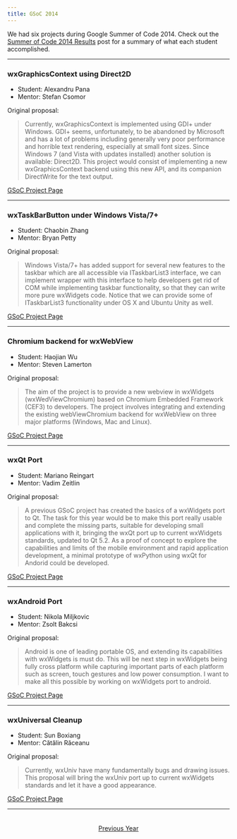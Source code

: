 ```yaml
---
title: GSoC 2014
---
```


We had six projects during Google Summer of Code 2014. Check out the
[Summer of Code 2014 Results][1] post for a summary of what each student
accomplished.

[1]: https://www.wxwidgets.org/news/2014/09/summer-of-code-2014-results/

----

### wxGraphicsContext using Direct2D

- Student: Alexandru Pana
- Mentor: Stefan Csomor

Original proposal:

> Currently, wxGraphicsContext is implemented using GDI+ under Windows. GDI+
> seems, unfortunately, to be abandoned by Microsoft and has a lot of problems
> including generally very poor performance and horrible text rendering,
> especially at small font sizes. Since Windows 7 (and Vista with updates
> installed) another solution is available: Direct2D. This project would
> consist of implementing a new wxGraphicsContext backend using this new API,
> and its companion DirectWrite for the text output.

[GSoC Project Page](https://www.google-melange.com/gsoc/project/details/google/gsoc2014/alexandru_pana/5685265389584384)

----

### wxTaskBarButton under Windows Vista/7+

- Student: Chaobin Zhang
- Mentor: Bryan Petty

Original proposal:

> Windows Vista/7+ has added support for several new features to the taskbar
> which are all accessible via ITaskbarList3 interface, we can implement
> wrapper with this interface to help developers get rid of COM while
> implementing taskbar functionality, so that they can write more pure
> wxWidgets code. Notice that we can provide some of ITaskbarList3
> functionality under OS X and Ubuntu Unity as well.

[GSoC Project Page](https://www.google-melange.com/gsoc/project/details/google/gsoc2014/zhchbin/5771972189356032)

----

### Chromium backend for wxWebView

- Student: Haojian Wu
- Mentor: Steven Lamerton

Original proposal:

> The aim of the project is to provide a new webview in wxWidgets
> (wxWedViewChromium) based on Chromium Embedded Framework (CEF3) to
> developers. The project involves integrating and extending the existing
> webViewChromium backend for wxWebView on three major platforms (Windows, Mac
> and Linux).

[GSoC Project Page](https://www.google-melange.com/gsoc/project/details/google/gsoc2014/hokein/5775305083977728)

----

### wxQt Port

- Student: Mariano Reingart
- Mentor: Vadim Zeitlin

Original proposal:

> A previous GSoC project has created the basics of a wxWidgets port to Qt.
> The task for this year would be to make this port really usable and complete
> the missing parts, suitable for developing small applications with it,
> bringing the wxQt port up to current wxWidgets standards, updated to Qt 5.2.
> As a proof of concept to explore the capabilities and limits of the mobile
> environment and rapid application development, a minimal prototype of
> wxPython using wxQt for Andorid could be developed.

[GSoC Project Page](https://www.google-melange.com/gsoc/project/details/google/gsoc2014/reingart/5750085036015616)

----

### wxAndroid Port

- Student: Nikola Miljkovic
- Mentor: Zsolt Bakcsi

Original proposal:

> Android is one of leading portable OS, and extending its capabilities with
> wxWidgets is must do. This will be next step in wxWidgets being fully cross
> platform while capturing important parts of each platform such as screen,
> touch gestures and low power consumption. I want to make all this possible
> by working on wxWidgets port to android.

[GSoC Project Page](https://www.google-melange.com/gsoc/project/details/google/gsoc2014/srb_nikola94/5636470266134528)

----

### wxUniversal Cleanup

- Student: Sun Boxiang
- Mentor: Cătălin Răceanu

Original proposal:

> Currently, wxUniv have many fundamentally bugs and drawing issues. This
> proposal will bring the wxUniv port up to current wxWidgets standards and
> let it have a good appearance.

[GSoC Project Page](https://www.google-melange.com/gsoc/project/details/google/gsoc2014/daetalus/5639274879778816)

----

<p style="margin-top: 2.5em; text-align: center;">
  <a href="../2011/" class="btn btn-lg btn-default"><i class="fa fa-arrow-circle-left fa-fw"></i> Previous Year</a>
</p>
